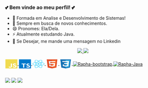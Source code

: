 ### 💕 Bem vinde ao meu perfil! 💕

- 🔭 Formada em Analise e Desenvolvimento de Sistemas!
- 🌱 Sempre em busca de novos conhecimentos.
- 😄 Pronomes: Ela/Dela.
- ⚡ Atualmente estudando Java.
- 💬 Se Desejar, me mande uma mensagem no Linkedin


<div align="center">
  <a href="https://github.com/raphaelagaudard">
  <img height="180em" src="https://github-readme-stats.vercel.app/api?username=raphaelagaudard&show_icons=true&theme=highcontrast&include_all_commits=true&count_private=true"/>
  <img height="180em" src="https://github-readme-stats.vercel.app/api/top-langs/?username=raphaelagaudard&layout=compact&langs_count=7&theme=highcontrast"/>
</div>
  
  <div style="display: inline_block"><br>
  <img align="center" alt="Rapha-Js" height="30" width="40" src="https://raw.githubusercontent.com/devicons/devicon/master/icons/javascript/javascript-plain.svg">
  <img align="center" alt="Rapha-Ts" height="30" width="40" src="https://raw.githubusercontent.com/devicons/devicon/master/icons/typescript/typescript-plain.svg">
  <img align="center" alt="Rapha-React" height="30" width="40" src="https://raw.githubusercontent.com/devicons/devicon/master/icons/react/react-original.svg">
  <img align="center" alt="Rapha-HTML" height="30" width="40" src="https://raw.githubusercontent.com/devicons/devicon/master/icons/html5/html5-original.svg">
  <img align="center" alt="Rapha-CSS" height="30" width="40" src="https://raw.githubusercontent.com/devicons/devicon/master/icons/css3/css3-original.svg">
  <img align="center" alt="Rapha-bootstrap" height="30" width="40" src="https://cdn.jsdelivr.net/gh/devicons/devicon/icons/bootstrap/bootstrap-plain.svg" />
  <img align="center" alt="Rapha-Java" height="30" width="40" src="https://icongr.am/devicon/java-original.svg?size=128&color=currentColor">
  
  ##
 
<div> 
  <a href="https://discord.gg/739578843018559658" target="_blank"><img src="https://img.shields.io/badge/Discord-7289DA?style=for-the-badge&logo=discord&logoColor=white" target="_blank"></a>
  <a href = "mailto:raphaelagaudard@gmail.com"><img src="https://img.shields.io/badge/Gmail-D14836?style=for-the-badge&logo=gmail&logoColor=white" target="_blank"></a>
  <a href="https://www.linkedin.com/in/raphaela-gaudard-oshiro-349743145/" target="_blank"><img src="https://img.shields.io/badge/LinkedIn-0077B5?style=for-the-badge&logo=linkedin&logoColor=white" target="_blank"></a> 
 
</div>
